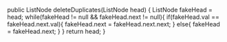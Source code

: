 public ListNode deleteDuplicates(ListNode head) {
ListNode fakeHead = head;
while(fakeHead != null && fakeHead.next != null){
if(fakeHead.val == fakeHead.next.val){
fakeHead.next = fakeHead.next.next;
} else{
fakeHead = fakeHead.next;
}
}
return head;
}